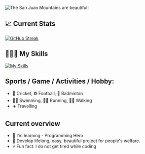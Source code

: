
![The San Juan Mountains are beautiful!](https://i.ibb.co/8dK7vBG/489212.jpg " San Juan Mountains")


## 📈 Current Stats
[![GitHub Streak](https://github-readme-streak-stats.herokuapp.com?user=wdkammrul&theme=shadow-purple&hide_border=true&border_radius=7&mode=weekly&card_width=550&type=png)](https://git.io/streak-stats)


## 👨🏽‍💻 My Skills
[![My Skills](https://skillicons.dev/icons?i=html,css,bootstrap,tailwind,javascript,express,figma,firebase,mongodb,react,&perline=5)](https://skillicons.dev)


## Sports / Game / Activities / Hobby:
- 🏏 Cricket, ⚽ Football, 🏸 Badminton
- 🏊‍♂️ Swimming, 🏃‍♂️ Running, 🚶‍♂️ Walking
- ✈️ Travelling


## Current overview

- 🌱 I’m learning - Programming Hero
- 🤔 Develop lifelong, easy, beautiful project for people's welfare.
- ⚡ Fun fact: I do not get tired while coding


